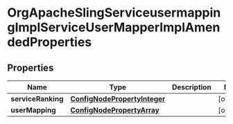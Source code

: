 

# OrgApacheSlingServiceusermappingImplServiceUserMapperImplAmendedProperties

## Properties

Name | Type | Description | Notes
------------ | ------------- | ------------- | -------------
**serviceRanking** | [**ConfigNodePropertyInteger**](ConfigNodePropertyInteger.md) |  |  [optional]
**userMapping** | [**ConfigNodePropertyArray**](ConfigNodePropertyArray.md) |  |  [optional]



